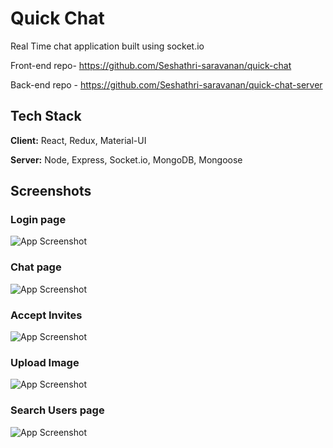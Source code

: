 # Quick Chat

Real Time chat application built using socket.io

Front-end repo- https://github.com/Seshathri-saravanan/quick-chat

Back-end repo - https://github.com/Seshathri-saravanan/quick-chat-server

## Tech Stack

**Client:** React, Redux, Material-UI

**Server:** Node, Express, Socket.io, MongoDB, Mongoose

## Screenshots

### Login page

![App Screenshot](https://via.placeholder.com/468x300?text=App+Screenshot+Here)

### Chat page

![App Screenshot](https://via.placeholder.com/468x300?text=App+Screenshot+Here)

### Accept Invites

![App Screenshot](https://via.placeholder.com/468x300?text=App+Screenshot+Here)

### Upload Image

![App Screenshot](https://via.placeholder.com/468x300?text=App+Screenshot+Here)

### Search Users page

![App Screenshot](https://via.placeholder.com/468x300?text=App+Screenshot+Here)
